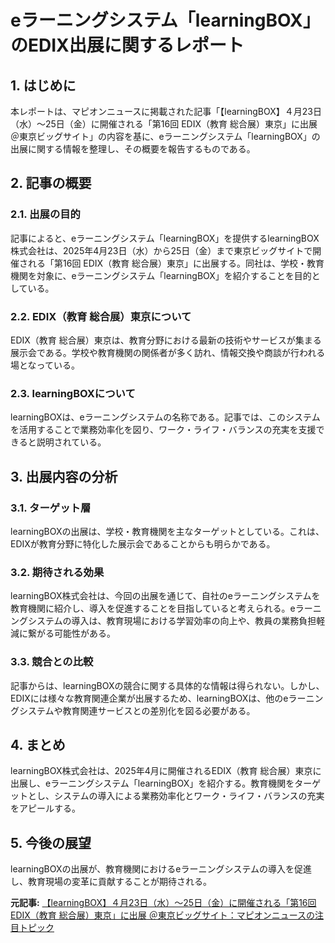 # eラーニングシステム「learningBOX」のEDIX出展に関するレポート

## 1. はじめに

本レポートは、マピオンニュースに掲載された記事「【learningBOX】４月23日（水）～25日（金）に開催される「第16回 EDIX（教育 総合展）東京」に出展 ＠東京ビッグサイト」の内容を基に、eラーニングシステム「learningBOX」の出展に関する情報を整理し、その概要を報告するものである。

## 2. 記事の概要

### 2.1. 出展の目的

記事によると、eラーニングシステム「learningBOX」を提供するlearningBOX株式会社は、2025年4月23日（水）から25日（金）まで東京ビッグサイトで開催される「第16回 EDIX（教育 総合展）東京」に出展する。同社は、学校・教育機関を対象に、eラーニングシステム「learningBOX」を紹介することを目的としている。

### 2.2. EDIX（教育 総合展）東京について

EDIX（教育 総合展）東京は、教育分野における最新の技術やサービスが集まる展示会である。学校や教育機関の関係者が多く訪れ、情報交換や商談が行われる場となっている。

### 2.3. learningBOXについて

learningBOXは、eラーニングシステムの名称である。記事では、このシステムを活用することで業務効率化を図り、ワーク・ライフ・バランスの充実を支援できると説明されている。

## 3. 出展内容の分析

### 3.1. ターゲット層

learningBOXの出展は、学校・教育機関を主なターゲットとしている。これは、EDIXが教育分野に特化した展示会であることからも明らかである。

### 3.2. 期待される効果

learningBOX株式会社は、今回の出展を通じて、自社のeラーニングシステムを教育機関に紹介し、導入を促進することを目指していると考えられる。eラーニングシステムの導入は、教育現場における学習効率の向上や、教員の業務負担軽減に繋がる可能性がある。

### 3.3. 競合との比較

記事からは、learningBOXの競合に関する具体的な情報は得られない。しかし、EDIXには様々な教育関連企業が出展するため、learningBOXは、他のeラーニングシステムや教育関連サービスとの差別化を図る必要がある。

## 4. まとめ

learningBOX株式会社は、2025年4月に開催されるEDIX（教育 総合展）東京に出展し、eラーニングシステム「learningBOX」を紹介する。教育機関をターゲットとし、システムの導入による業務効率化とワーク・ライフ・バランスの充実をアピールする。

## 5. 今後の展望

learningBOXの出展が、教育機関におけるeラーニングシステムの導入を促進し、教育現場の変革に貢献することが期待される。



**元記事:** [【learningBOX】４月23日（水）～25日（金）に開催される「第16回 EDIX（教育 総合展）東京」に出展 ＠東京ビッグサイト：マピオンニュースの注目トピック](https://www.mapion.co.jp/news/release/000000202.000045857/)